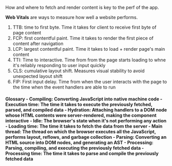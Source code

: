 How and where to fetch and render content is key to the perf of the app.

<b>Web Vitals</b> are ways to measure how well a website performs. 
1. TTB: time to first byte. Time it takes for client to receive first byte of page content
2. FCP: first contentful paint. Time it takes to render the first piece of content after navigation
3. LCP: largest contentful paint. Time it takes to load + render page's main content
4. TTI: Time to interactive. Time from from the page starts loading to whne it's reliably responding to user input quickly
5. CLS: cumulative layout shift. Measures visual stability to avoid unexpected layout shift
6. FIP: First input delay. Time from when the user interacts with the page to the time when the event handlers are able to run

<h4>Glossary</b>
 - Compiling: Converting JavaScript into native machine code - Execution time: The time it takes to execute the previously fetched, parsed, and compiled data
 - Hydration: Attaching handlers to a DOM node whose HTML contents were server-rendered, making the component interactive
 - Idle: The browser's state when it's not performing any action 
 - Loading time: The time it takes to fetch the data from the server 
 - Main thread: The thread on which the browser executes all the JavaScript, performs layout, reflows, and garbage collection 
 - Parsing: Converting an HTML source into DOM nodes, and generating an AST 
 - Processing: Parsing, compiling, and executing the previously fetched data 
 - Processing time: The time it takes to parse and compile the previously fetched data